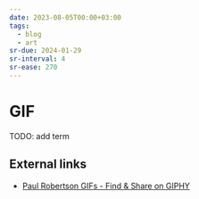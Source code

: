 ```yaml
---
date: 2023-08-05T00:00+03:00
tags:
  - blog
  - art
sr-due: 2024-01-29
sr-interval: 4
sr-ease: 270
---
```


# GIF

TODO: add term

## External links

- [Paul Robertson GIFs - Find &amp; Share on GIPHY](https://giphy.com/paulrobertson)
